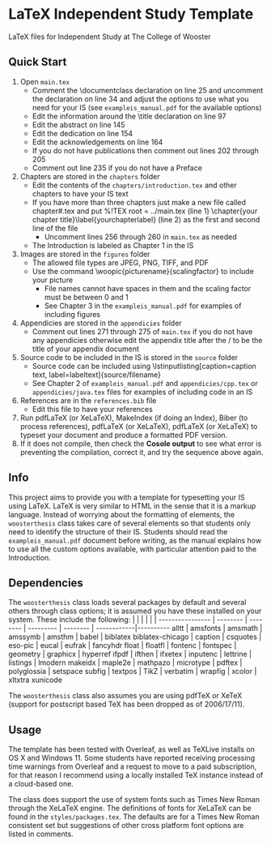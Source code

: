 # LaTeX Independent Study Template
LaTeX files for Independent Study at The College of Wooster

## Quick Start
1. Open `main.tex`
    * Comment the \documentclass declaration on line 25 and uncomment the declaration on line 34 and adjust the options to use what you need for your IS (see `exampleis_manual.pdf` for the available options)
    * Edit the information around the \title declaration on line 97
    * Edit the abstract on line 145
    * Edit the dedication on line 154
    * Edit the acknowledgements on line 164
    * If you do not have publications then comment out lines 202 through 205
    * Comment out line 235 if you do not have a Preface
2. Chapters are stored in the `chapters` folder
    * Edit the contents of the `chapters/introduction.tex` and other chapters to have your IS text
    * If you have more than three chapters just make a new file called chapter#.tex and put %!TEX root = ../main.tex (line 1) \chapter{your chapter title}\label{yourchapterlabel} (line 2) as the first and second line of the file
        - Uncomment lines 256 through 260 in `main.tex` as needed
    * The Introduction is labeled as Chapter 1 in the IS
3. Images are stored in the `figures` folder
    * The allowed file types are JPEG, PNG, TIFF, and PDF
    * Use the command \woopic{picturename}{scalingfactor} to include your picture
        - File names cannot have spaces in them and the scaling factor must be between 0 and 1
        - See Chapter 3 in the `exampleis_manual.pdf` for examples of including figures
4. Appendicies are stored in the `appendicies` folder
    * Comment out lines 271 through 275 of `main.tex` if you do not have any appendicies otherwise edit the appendix title after the / to be the title of your appendix document
5. Source code to be included in the IS is stored in the `source` folder
    * Source code can be included using \lstinputlisting[caption=caption text, label=labeltext]{source/filename}
    * See Chapter 2 of `exampleis_manual.pdf` and `appendicies/cpp.tex` or `appendicies/java.tex` files for examples of including code in an IS
6. References are in the `references.bib` file
    * Edit this file to have your references
7. Run pdfLaTeX (or XeLaTeX), MakeIndex (if doing an Index), Biber (to process references), pdfLaTeX (or XeLaTeX), pdfLaTeX (or XeLaTeX) to typeset your document and produce a formatted PDF version.
8. If it does not compile, then check the **Cosole output** to see what error is preventing the compilation, correct it, and try the sequence above again.

## Info
This project aims to provide you with a template for typesetting your IS using LaTeX. LaTeX is very similar to HTML in the sense that it is a markup language. Instead of worrying about the formatting of elements, the `woosterthesis` class takes care of several elements so that students only need to identify the structure of their IS. Students should read the `exampleis_manual.pdf` document before writing, as the manual explains how to use all the custom options available, with particular attention paid to the Introduction.

## Dependencies
The `woosterthesis` class loads several packages by default and several others through class options; it is assumed you have these installed on your system. These include the following:
                 |          |          |           |          |             |
---------------- | -------- | -------- | --------- | -------- | ------------|----------
alltt            | amsfonts | amsmath  | amssymb   | amsthm   | babel       | biblatex
biblatex-chicago | caption  | csquotes | eso-pic   | eucal    | eufrak      | fancyhdr
float            | floatfl  | fontenc  | fontspec  | geometry | graphicx    | hyperref
ifpdf            | ifthen   | ifxetex  | inputenc  | lettrine | listings    | lmodern
makeidx          | maple2e  | mathpazo | microtype | pdftex   | polyglossia | setspace
subfig           | textpos  | TikZ     | verbatim  | wrapfig  | xcolor      | xltxtra
xunicode  

The `woosterthesis` class also assumes you are using pdfTeX or XeTeX (support for postscript based TeX has been dropped as of 2006/17/11).

## Usage
The template has been tested with Overleaf, as well as TeXLive installs on OS X and Windows 11. Some students have reported receiving processing time warnings from Overleaf and a request to move to a paid subscription, for that reason I recommend using a locally installed TeX instance instead of a cloud-based one.

The class does support the use of system fonts such as Times New Roman through the XeLaTeX engine. The definitions of fonts for XeLaTeX can be found in the `styles/packages.tex`. The defaults are for a Times New Roman consistent set but suggestions of other cross platform font options are listed in comments.

